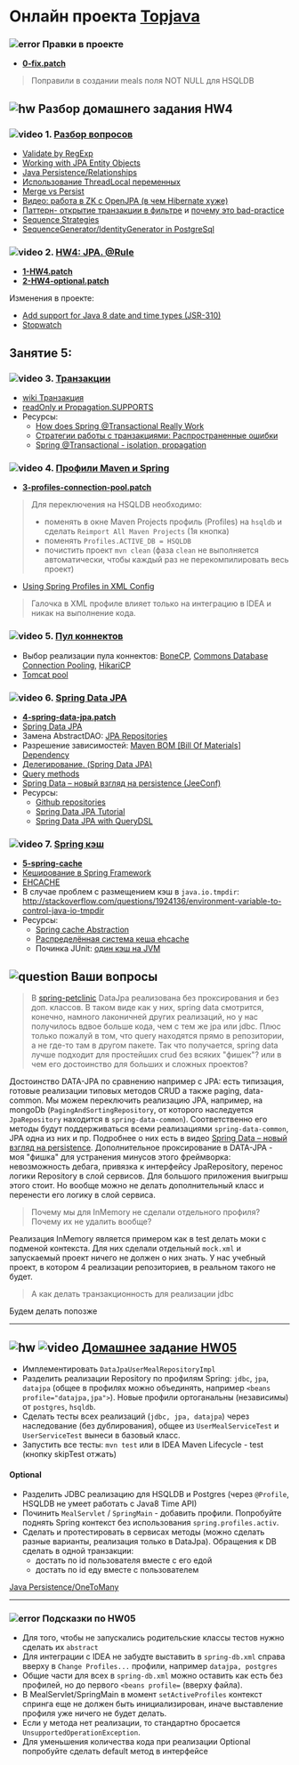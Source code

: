 # Онлайн проекта <a href="https://github.com/JavaWebinar/topjava07">Topjava</a>

### ![error](https://cloud.githubusercontent.com/assets/13649199/13672935/ef09ec1e-e6e7-11e5-9f79-d1641c05cbe6.png) Правки в проекте
-  **<a href="https://drive.google.com/open?id=0B9Ye2auQ_NsFb0RoQmxCMWNGWms">0-fix.patch</a>**

> Поправили в создании meals поля NOT NULL для HSQLDB

## ![hw](https://cloud.githubusercontent.com/assets/13649199/13672719/09593080-e6e7-11e5-81d1-5cb629c438ca.png) Разбор домашнего задания HW4

### ![video](https://cloud.githubusercontent.com/assets/13649199/13672715/06dbc6ce-e6e7-11e5-81a9-04fbddb9e488.png) 1. <a href="https://drive.google.com/open?id=0B9Ye2auQ_NsFVFVVUGctMUxxSkE">Разбор вопросов</a>
- <a href="http://stackoverflow.com/questions/8994864/how-would-i-specify-a-hibernate-pattern-annotation-using-a-regular-expression">Validate by RegExp</a>
- <a href="http://www.objectdb.com/java/jpa/persistence/managed#Entity_Object_Life_Cycle">Working with JPA Entity Objects</a>
- <a href="https://en.wikibooks.org/wiki/Java_Persistence/Relationships">Java Persistence/Relationships</a>
- <a href="http://articles.javatalks.ru/articles/17">Использование ThreadLocal переменных</a>
- <a href="http://stackoverflow.com/questions/1069992/jpa-entitymanager-why-use-persist-over-merge">Merge vs Persist</a>
- <a href="http://www.youtube.com/watch?v=1KphwODu1gg">Видео: работа в ZK с OpenJPA (в чем Hibernate хуже)</a>
- <a href="https://developer.jboss.org/wiki/OpenSessionInView">Паттерн- открытие транзакции в фильтре</a> и <a href="http://stackoverflow.com/questions/1103363/why-is-hibernate-open-session-in-view-considered-a-bad-practice">почему это bad-practice</a>
- <a href="https://en.wikibooks.org/wiki/Java_Persistence/Identity_and_Sequencing#Sequence_Strategies">Sequence Strategies</a>
- <a href="http://stackoverflow.com/questions/9470442/why-is-the-hibernate-default-generator-for-postgresql-sequencegenerator-not?lq=1">SequenceGenerator/IdentityGenerator in PostgreSql</a>

### ![video](https://cloud.githubusercontent.com/assets/13649199/13672715/06dbc6ce-e6e7-11e5-81a9-04fbddb9e488.png) 2. <a href="https://drive.google.com/open?id=0B9Ye2auQ_NsFNFMyMGJCZWE4elk">HW4: JPA. @Rule</a>
-  **<a href="https://drive.google.com/open?id=0B9Ye2auQ_NsFSFNtRUpoZmNUNHM">1-HW4.patch</a>**
-  **<a href="https://drive.google.com/open?id=0B9Ye2auQ_NsFaTFKdmRlYWpMWUE">2-HW4-optional.patch</a>**

Изменения в проекте:

-  <a href="https://hibernate.atlassian.net/browse/HHH-8844">Add support for Java 8 date and time types (JSR-310)</a>
-  <a href="http://stackoverflow.com/questions/14892125/what-is-the-best-practice-to-determine-the-execution-time-of-the-bussiness-relev#27868954">Stopwatch</a>

## Занятие 5:
### ![video](https://cloud.githubusercontent.com/assets/13649199/13672715/06dbc6ce-e6e7-11e5-81a9-04fbddb9e488.png) 3. <a href="https://drive.google.com/open?id=0B9Ye2auQ_NsFZENCVEhDMkZiV00">Транзакции</a>
-  <a href="https://ru.wikipedia.org/wiki/Транзакция_(информатика)">wiki Транзакция</a>
-  <a href="https://jira.spring.io/browse/DATAJPA-601">readOnly и Propagation.SUPPORTS</a>
- Ресурсы:
  - <a href="http://blog.jhades.org/how-does-spring-transactional-really-work/">How does Spring @Transactional Really Work</a>
  - <a href="https://www.ibm.com/developerworks/ru/library/j-ts1/">Стратегии работы с транзакциями: Распространенные ошибки</a>
  - <a href="http://stackoverflow.com/questions/8490852/spring-transactional-isolation-propagation">Spring @Transactional - isolation, propagation</a>

### ![video](https://cloud.githubusercontent.com/assets/13649199/13672715/06dbc6ce-e6e7-11e5-81a9-04fbddb9e488.png) 4. <a href="https://drive.google.com/open?id=0B9Ye2auQ_NsFNW0yVWhXcGNPU2M">Профили Maven и Spring</a>
-  **<a href="https://drive.google.com/open?id=0B9Ye2auQ_NsFaW51dUIyQ3lXbjA">3-profiles-connection-pool.patch</a>**
 > Для переключения на HSQLDB необходимо:
 >  - поменять в окне Maven Projects профиль (Profiles) на `hsqldb` и сделать `Reimport All Maven Projects` (1я кнопка)
 >  - поменять `Profiles.ACTIVE_DB = HSQLDB`
 >  - почистить проект `mvn clean` (фаза `clean` не выполняется автоматически, чтобы каждый раз не перекомпилировать весь проект)

- <a href="https://dzone.com/articles/using-spring-profiles-xml">Using Spring Profiles in XML Config</a>
> Галочка в XML профиле влияет только на интеграцию в IDEA и никак на выполнение кода.

### ![video](https://cloud.githubusercontent.com/assets/13649199/13672715/06dbc6ce-e6e7-11e5-81a9-04fbddb9e488.png) 5. <a href="https://drive.google.com/open?id=0B9Ye2auQ_NsFTWJOdHduOWtNcTA">Пул коннектов</a>
-  Выбор реализации пула коннектов: <a href="http://www.jolbox.com/">BoneCP</a>, <a href="https://commons.apache.org/proper/commons-dbcp/">Commons Database Connection Pooling</a>, <a href="https://github.com/brettwooldridge/HikariCP">HikariCP</a>
-  <a href="http://blog.ippon.fr/2013/03/13/improving-the-performance-of-the-spring-petclinic-sample-application-part-3-of-5">Tomcat pool</a>

### ![video](https://cloud.githubusercontent.com/assets/13649199/13672715/06dbc6ce-e6e7-11e5-81a9-04fbddb9e488.png) 6. <a href="https://drive.google.com/open?id=0B9Ye2auQ_NsFYVdyMFYxRUR6bWM">Spring Data JPA</a>
- **<a href="https://drive.google.com/open?id=0B9Ye2auQ_NsFZzZXSEp5OG5hTGs">4-spring-data-jpa.patch</a>**
-  <a class="anchor" id="datajpa"></a><a href="http://projects.spring.io/spring-data-jpa/">Spring Data JPA</a>
-  Замена AbstractDAO: <a href="http://docs.spring.io/spring-data/jpa/docs/current/reference/html/#jpa.repositories">JPA Repositories</a>
-  Разрешение зависимостей: <a href="http://howtodoinjava.com/2014/02/18/maven-bom-bill-of-materials-dependency/">Maven BOM [Bill Of Materials] Dependency</a>
-  <a href="http://habrahabr.ru/post/232381/">Делегирование. (Spring Data JPA)</a>
-  <a href="http://docs.spring.io/spring-data/jpa/docs/current/reference/html/#jpa.query-methods.query-creation">Query methods</a>
-  <a href="http://jeeconf.com/archive/jeeconf-2013/materials/spring-data/">Spring Data – новый взгляд на persistence (JeeConf)</a>
-  Ресурсы:
   -  <a href="https://github.com/spring-projects?query=spring-data">Github repositories</a></li>
   -  <a href="http://www.petrikainulainen.net/spring-data-jpa-tutorial">Spring Data JPA Tutorial</a></li>
   -  <a href="https://blog.42.nl/articles/spring-data-jpa-with-querydsl-repositories-made-easy/">Spring Data JPA with QueryDSL</a></li>

### ![video](https://cloud.githubusercontent.com/assets/13649199/13672715/06dbc6ce-e6e7-11e5-81a9-04fbddb9e488.png) 7. <a href="https://drive.google.com/open?id=0B9Ye2auQ_NsFajd2Y2RLQVVJWUU">Spring кэш</a>
-  **<a href="https://drive.google.com/open?id=0B9Ye2auQ_NsFejFxa2xmSE1HTUk">5-spring-cache</a>**
-  <a href="http://habrahabr.ru/post/113945/">Кеширование в Spring Framework</a>
-  <a href="http://www.ehcache.org/">EHCACHE</a>
-  В случае проблем с размещением кэш в `java.io.tmpdir`: http://stackoverflow.com/questions/1924136/environment-variable-to-control-java-io-tmpdir
-  Ресурсы:
   -  <a href="http://docs.spring.io/spring-framework/docs/current/spring-framework-reference/html/cache.html">Spring cache Abstraction</a>
   -  <a href="http://habrahabr.ru/post/25140/">Распределённая система кеша ehcache</a>
   -  Починка JUnit: <a href="http://stackoverflow.com/questions/10013288/another-unnamed-cachemanager-already-exists-in-the-same-vm-ehcache-2-5">один кэш на JVM</a>

## ![question](https://cloud.githubusercontent.com/assets/13649199/13672858/9cd58692-e6e7-11e5-905d-c295d2a456f1.png) Ваши вопросы
> В <a href="https://github.com/spring-projects/spring-petclinic/tree/master/src/main/java/org/springframework/samples/petclinic/repository/springdatajpa">spring-petclinic</a> DataJpa реализована без проксирования и без доп. классов. В таком виде как у них, spring data смотрится, конечно, намного лаконичней других реализаций, но у нас получилось  вдвое больше кода, чем с тем же jpa или jdbc. Плюс только пожалуй в том, что query находятся прямо в репозитории, а  не где-то там в другом пакете. Так что получается, spring data лучше подходит для простейших crud без всяких "фишек"? или в чем его достоинство для больших и сложных проектов?

Достоинство DATA-JPA по сравнению например с JPA: есть типизация, готовые реализации типовых методов CRUD а также paging, data-common. Мы можем переключить реализацию JPA, например, на mongoDb (`PagingAndSortingRepository`, от которого наследуется `JpaRepository` находится в `spring-data-common`).
Соответственно его методы будут поддерживаться всеми реализациями `spring-data-common`, JPA одна из них и пр. Подробнее о них есть в видео <a href="http://jeeconf.com/archive/jeeconf-2013/materials/spring-data/">Spring Data – новый взгляд на persistence</a>.
Дополнительное проксирование в DATA-JPA - моя "фишка" для устранения минусов этого фреймворка: невозможность дебага, привязка к интерфейсу JpaRepository, перенос логики Repository в слой сервисов.
Для большого приложения выигрыш этого стоит. Но вообще можно не делать дополнительный класс и перенести его логику в слой сервиса.

> Почему мы для InMemory не сделали отдельного профиля? Почему их не удалить вообще?

Реализация InMemory является примером как в test делать моки с подменой контекста. Для них сделали отдельный `mock.xml` и запускаемый проект ничего не должен о них знать. У нас учебный проект, в котором 4 реализации репозиториев, в реальном такого не будет.

> А как делать транзакционность для реализации jdbc

Будем делать попозже

--------------------

## ![hw](https://cloud.githubusercontent.com/assets/13649199/13672719/09593080-e6e7-11e5-81d1-5cb629c438ca.png) ![video](https://cloud.githubusercontent.com/assets/13649199/13672715/06dbc6ce-e6e7-11e5-81a9-04fbddb9e488.png) <a href="https://drive.google.com/open?id=0B9Ye2auQ_NsFZFdWWFdwams0eGM">Домашнее задание HW05</a>

- Имплементировать `DataJpaUserMealRepositoryImpl`
- Разделить реализации Repository по профилям Spring: `jdbc`, `jpa`, `datajpa` (общее в профилях можно объединять, например `<beans profile="datajpa,jpa">`). Новые профили ортоганальны (независимы) от `postgres`, `hsqldb`.
- Сделать тесты всех реализаций (`jdbc, jpa, datajpa`) через наследование (без дублирования), общее из `UserMealServiceTest` и `UserServiceTest` вынеси в базовый класс.
- Запустить все тесты: `mvn test` или в IDEA Maven Lifecycle - test (кнопку skipTest отжать)

#### Optional

- Разделить JDBC реализацию для HSQLDB и Postgres (через `@Profile`, HSQLDB не умеет работать с Java8 Time API)
- Починить `MealServlet` / `SpringMain` - добавить профили. Попробуйте поднять Spring контекст без использования `spring.profiles.activ`.
- Сделать и протестировать в сервисах методы (можно сделать разные варианты, реализация только в DataJpa). Обращения к DB сделать в одной транзакции:
  -  достать по id пользователя вместе с его едой
  -  достать по id еду вместе с пользователем

<a href="https://en.wikibooks.org/wiki/Java_Persistence/OneToMany">Java Persistence/OneToMany</a>

---------------------
### ![error](https://cloud.githubusercontent.com/assets/13649199/13672935/ef09ec1e-e6e7-11e5-9f79-d1641c05cbe6.png) Подсказки по HW05
- Для того, чтобы не запускались родительские классы тестов нужно сделать их `abstract`
- Для интеграции с IDEA не забудте выставить в `spring-db.xml` справа вверху в `Change Profiles...` профили, например `datajpa, postgres`
- Общие части для всех в `spring-db.xml` можно оставить как есть без профилей, но до первого `<beans profile=` (вверху файла).
- В MealServlet/SpringMain в момент `setActiveProfiles` контекст спринга еще не должен быть инициализирован, иначе выставление профиля уже ничего не будет делать.
- Если у метода нет реализации, то стандартно бросается `UnsupportedOperationException`.
- Для уменьшения количества кода при реализации Optional попробуйте сделать default метод в интерфейсе
